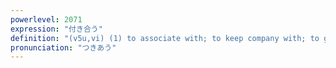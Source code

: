 ```yaml
---
powerlevel: 2071
expression: "付き合う"
definition: "(v5u,vi) (1) to associate with; to keep company with; to go out with; to go steady with; to get on with; (2) to go along with; to follow someone's lead; to accompany someone; to compromise; (P)"
pronunciation: "つきあう"
---
```

